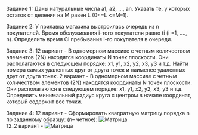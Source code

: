 Задание 1:  Даны натуральные числа a1, a2, ..., an. Указать те, у которых остаток от деления на М равен L (0<=L <=М–1).

Задание 2: У прилавка магазина выстроилась очередь из n покупателей. Время обслуживания i-того покупателя равно ti (i =1, ...., n). Определить время Ci пребывания i-го покупателя в очереди.

Задание 3: 12 вариант - В одномерном массиве с четным количеством элементов (2N) находятся координаты N точек плоскости. Они располагаются в следующем порядке: x1, y1, x2, y2, x3, y3 и т.д. Найти номера самых удаленных друг от друга точек и наименее удаленных друг от друга точек. 
	   2 вариант - В одномерном массиве с четным количеством элементов (2N) находятся координаты N точек плоскости. Они располагаются в следующем порядке: x1, y1, x2, y2, x3, y3 и т.д. Определить минимальный радиус круга с центром в начале координат, который содержит все точки.

Задание 4: 12 вариант - Сформировать квадратную матрицу порядка n по заданному образцу: (n– четное):  ![Матрица](https://i.ibb.co/ctgvr4y/Screenshot-1.png)  
	   12_2 вариант -  ![Матрица](https://i.ibb.co/hfvcbzH/Screenshot-2.png)
